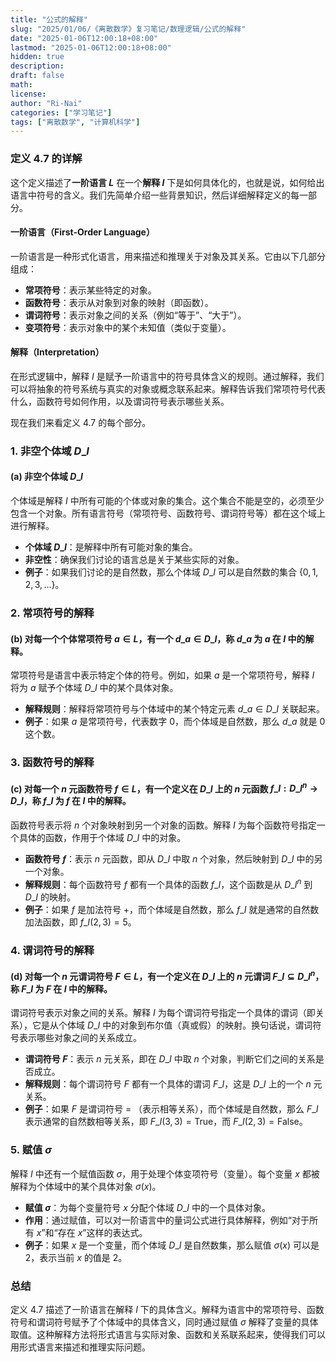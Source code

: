```yaml
---
title: "公式的解释"
slug: "2025/01/06/《离散数学》复习笔记/数理逻辑/公式的解释"
date: "2025-01-06T12:00:18+08:00"
lastmod: "2025-01-06T12:00:18+08:00"
hidden: true
description:
draft: false
math:
license:
author: "Ri-Nai"
categories: ["学习笔记"]
tags: ["离散数学", "计算机科学"]
---
```

### 定义 4.7 的详解

这个定义描述了**一阶语言 $L$** 在一个**解释 $I$** 下是如何具体化的，也就是说，如何给出语言中符号的含义。我们先简单介绍一些背景知识，然后详细解释定义的每一部分。

#### 一阶语言（First-Order Language）

一阶语言是一种形式化语言，用来描述和推理关于对象及其关系。它由以下几部分组成：
- **常项符号**：表示某些特定的对象。
- **函数符号**：表示从对象到对象的映射（即函数）。
- **谓词符号**：表示对象之间的关系（例如“等于”、“大于”）。
- **变项符号**：表示对象中的某个未知值（类似于变量）。

#### 解释（Interpretation）

在形式逻辑中，解释 $I$ 是赋予一阶语言中的符号具体含义的规则。通过解释，我们可以将抽象的符号系统与真实的对象或概念联系起来。解释告诉我们常项符号代表什么，函数符号如何作用，以及谓词符号表示哪些关系。

现在我们来看定义 4.7 的每个部分。

### 1. **非空个体域 $D\_I$**

#### (a) 非空个体域 $D\_I$

个体域是解释 $I$ 中所有可能的个体或对象的集合。这个集合不能是空的，必须至少包含一个对象。所有语言符号（常项符号、函数符号、谓词符号等）都在这个域上进行解释。

- **个体域 $D\_I$**：是解释中所有可能对象的集合。
- **非空性**：确保我们讨论的语言总是关于某些实际的对象。
- **例子**：如果我们讨论的是自然数，那么个体域 $D\_I$ 可以是自然数的集合 $\lbrace 0, 1, 2, 3, \dots \rbrace$。

### 2. **常项符号的解释**

#### (b) 对每一个个体常项符号 $a \in L$，有一个 $d\_a \in D\_I$，称 $d\_a$ 为 $a$ 在 $I$ 中的解释。

常项符号是语言中表示特定个体的符号。例如，如果 $a$ 是一个常项符号，解释 $I$ 将为 $a$ 赋予个体域 $D\_I$ 中的某个具体对象。

- **解释规则**：解释将常项符号与个体域中的某个特定元素 $d\_a \in D\_I$ 关联起来。
- **例子**：如果 $a$ 是常项符号，代表数字 $0$，而个体域是自然数，那么 $d\_a$ 就是 $0$ 这个数。

### 3. **函数符号的解释**

#### (c) 对每一个 $n$ 元函数符号 $f \in L$，有一个定义在 $D\_I$ 上的 $n$ 元函数 $f\_I: D\_I^n \to D\_I$，称 $f\_I$ 为 $f$ 在 $I$ 中的解释。

函数符号表示将 $n$ 个对象映射到另一个对象的函数。解释 $I$ 为每个函数符号指定一个具体的函数，作用于个体域 $D\_I$ 中的对象。

- **函数符号 $f$**：表示 $n$ 元函数，即从 $D\_I$ 中取 $n$ 个对象，然后映射到 $D\_I$ 中的另一个对象。
- **解释规则**：每个函数符号 $f$ 都有一个具体的函数 $f\_I$，这个函数是从 $D\_I^n$ 到 $D\_I$ 的映射。
- **例子**：如果 $f$ 是加法符号 $+$，而个体域是自然数，那么 $f\_I$ 就是通常的自然数加法函数，即 $f\_I(2, 3) = 5$。

### 4. **谓词符号的解释**

#### (d) 对每一个 $n$ 元谓词符号 $F \in L$，有一个定义在 $D\_I$ 上的 $n$ 元谓词 $F\_I \subseteq D\_I^n$，称 $F\_I$ 为 $F$ 在 $I$ 中的解释。

谓词符号表示对象之间的关系。解释 $I$ 为每个谓词符号指定一个具体的谓词（即关系），它是从个体域 $D\_I$ 中的对象到布尔值（真或假）的映射。换句话说，谓词符号表示哪些对象之间的关系成立。

- **谓词符号 $F$**：表示 $n$ 元关系，即在 $D\_I$ 中取 $n$ 个对象，判断它们之间的关系是否成立。
- **解释规则**：每个谓词符号 $F$ 都有一个具体的谓词 $F\_I$，这是 $D\_I$ 上的一个 $n$ 元关系。
- **例子**：如果 $F$ 是谓词符号 $=$ （表示相等关系），而个体域是自然数，那么 $F\_I$ 表示通常的自然数相等关系，即 $F\_I(3, 3) = \text{True}$，而 $F\_I(2, 3) = \text{False}$。

### 5. **赋值 $\sigma$**

解释 $I$ 中还有一个赋值函数 $\sigma$，用于处理个体变项符号（变量）。每个变量 $x$ 都被解释为个体域中的某个具体对象 $\sigma(x)$。

- **赋值 $\sigma$**：为每个变量符号 $x$ 分配个体域 $D\_I$ 中的一个具体对象。
- **作用**：通过赋值，可以对一阶语言中的量词公式进行具体解释，例如“对于所有 $x$”和“存在 $x$”这样的表达式。
- **例子**：如果 $x$ 是一个变量，而个体域 $D\_I$ 是自然数集，那么赋值 $\sigma(x)$ 可以是 $2$，表示当前 $x$ 的值是 $2$。

### 总结

定义 4.7 描述了一阶语言在解释 $I$ 下的具体含义。解释为语言中的常项符号、函数符号和谓词符号赋予了个体域中的具体含义，同时通过赋值 $\sigma$ 解释了变量的具体取值。这种解释方法将形式语言与实际对象、函数和关系联系起来，使得我们可以用形式语言来描述和推理实际问题。
